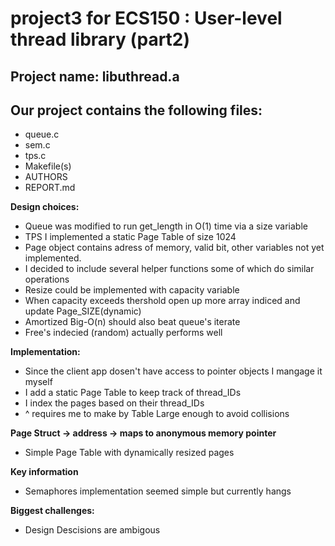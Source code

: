 # project3 for ECS150 : User-level thread library (part2)

## Project name: libuthread.a

## Our project contains the following files:
* queue.c
* sem.c
* tps.c
* Makefile(s)
* AUTHORS
* REPORT.md

**Design choices:**
* Queue was modified to run get_length in O(1) time via a size variable
* TPS I implemented a static Page Table of size 1024
* Page object contains adress of memory, valid bit, other variables not yet implemented.
* I decided to include several helper functions some of which do similar operations
* Resize could be implemented with capacity variable
* When capacity exceeds thershold open up more array indiced and update Page_SIZE(dynamic)
* Amortized Big-O(n) should also beat queue's iterate
* Free's indecied (random) actually performs well

**Implementation:**
* Since the client app dosen't have access to pointer objects I mangage it myself
* I add a static Page Table to keep track of thread_IDs
* I index the pages based on their thread_IDs
* ^ requires me to make by Table Large enough to avoid collisions

**Page Struct -> address -> maps to anonymous memory pointer**
* Simple Page Table with dynamically resized pages

**Key information**
* Semaphores implementation seemed simple but currently hangs

**Biggest challenges:**
* Design Descisions are ambigous 
